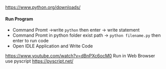 https://www.python.org/downloads/

#### Run Program 
- Command Promt ->write `python` then enter -> write statement 
- Command Promt in python folder exist path -> `python filename.py` then enter to run code  
-  Open IDLE Application and Write Code

https://www.youtube.com/watch?v=dBnPXc6ocM0    Run in Web Browser 
use pyscript 
https://pyscript.net/ 



